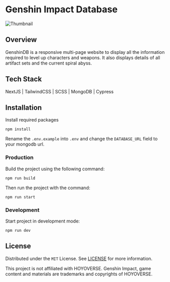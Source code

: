 # Genshin Impact Database

![Thumbnail](https://www.crazyskip.com/img/projects/genshindb.webp)

## Overview

GenshinDB is a responsive multi-page website to display all the information required to level up characters and weapons. It also displays details of all artifact sets and the current spiral abyss.

## Tech Stack

NextJS | TailwindCSS | SCSS | MongoDB | Cypress

## Installation
Install required packages
```
npm install
```
Rename the `.env.example` into `.env` and change the `DATABASE_URL` field to your mongodb url.

### Production

Build the project using the following command:
```
npm run build
```
Then run the project with the command:
```
npm run start
```

### Development

Start project in development mode:
```
npm run dev
```

## License

Distributed under the `MIT` License. See [LICENSE](https://github.com/Crazyskip/genshindb/blob/master/LICENSE.md) for more information.

This project is not affiliated with HOYOVERSE.
Genshin Impact, game content and materials are trademarks and copyrights of HOYOVERSE.
